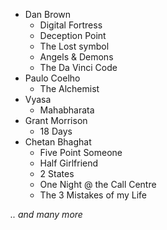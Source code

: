 - Dan Brown
  - Digital Fortress
  - Deception Point
  - The Lost symbol
  - Angels & Demons
  - The Da Vinci Code
- Paulo Coelho
  - The Alchemist
- Vyasa
  - Mahabharata
- Grant Morrison
  - 18 Days
- Chetan Bhaghat
  - Five Point Someone
  - Half Girlfriend
  - 2 States
  - One Night @ the Call Centre
  - The 3 Mistakes of my Life

*.. and many more*

